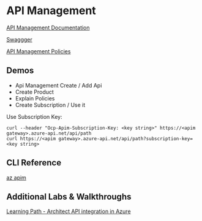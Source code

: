 # API Management

[API Management Documentation](https://docs.microsoft.com/en-us/azure/api-management/)

[Swaggger](https://swagger.io/)

[API Management Policies](https://docs.microsoft.com/en-us/azure/api-management/api-management-policies)

## Demos

- Api Management Create / Add Api
- Create Product
- Explain Policies
- Create Subscription / Use it

Use Subscription Key:

```
curl --header "Ocp-Apim-Subscription-Key: <key string>" https://<apim gateway>.azure-api.net/api/path
curl https://<apim gateway>.azure-api.net/api/path?subscription-key=<key string>
```

## CLI Reference

[az apim](https://docs.microsoft.com/en-us/cli/azure/apim?view=azure-cli-latest)

## Additional Labs & Walkthroughs

[Learning Path - Architect API integration in Azure](https://docs.microsoft.com/en-us/learn/paths/architect-api-integration/)
